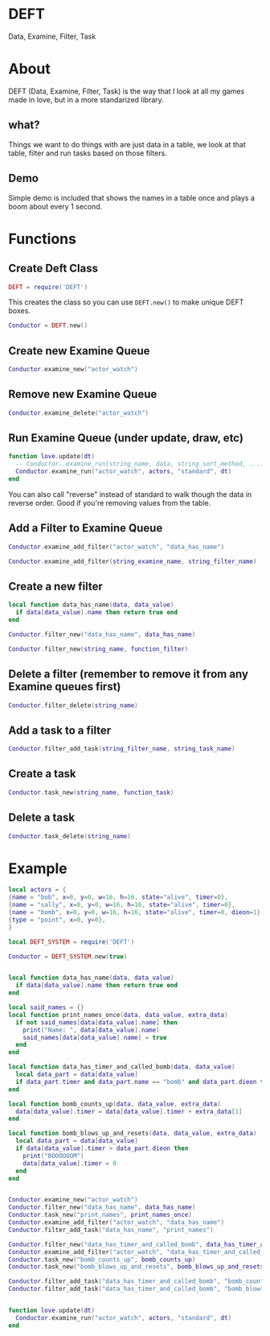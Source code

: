 # DEFT
Data, Examine, Filter, Task

# About
DEFT (Data, Examine, Filter, Task) is the way that I look at all my games made in love, but in a more standarized library.

## what?
Things we want to do things with are just data in a table, we look at that table, filter and run tasks based on those filters.

## Demo
Simple demo is included that shows the names in a table once and plays a boom about every 1 second.

# Functions
## Create Deft Class
```lua
DEFT = require('DEFT')
```
This creates the class so you can use ```DEFT.new()``` to make unique DEFT boxes.
```lua
Conductor = DEFT.new()
```

## Create new Examine Queue
```lua
Conductor.examine_new("actor_watch")
```

## Remove new Examine Queue
```lua
Conductor.examine_delete("actor_watch")
```

## Run Examine Queue (under update, draw, etc)
```lua
function love.update(dt)
  -- Conductor..examine_run(string_name, data, string_sort_method, ...)
  Conductor.examine_run("actor_watch", actors, "standard", dt)
end
```
You can also call "reverse" instead of standard to walk though the data in reverse order. Good if you're removing values from the table.

## Add a Filter to Examine Queue
```lua
Conductor.examine_add_filter("actor_watch", "data_has_name")

Conductor.examine_add_filter(string_examine_name, string_filter_name)
```

## Create a new filter
```lua
local function data_has_name(data, data_value)
  if data[data_value].name then return true end
end

Conductor.filter_new("data_has_name", data_has_name)

Conductor.filter_new(string_name, function_filter)
```

## Delete a filter (remember to remove it from any Examine queues first)
```lua
Conductor.filter_delete(string_name)
```

## Add a task to a filter
```lua
Conductor.filter_add_task(string_filter_name, string_task_name)
```

## Create a task
```lua
Conductor.task_new(string_name, function_task)
```

## Delete a task
```lua
Conductor.task_delete(string_name)
```

# Example
```lua
local actors = {
{name = "bob", x=0, y=0, w=16, h=16, state="alive", timer=0},
{name = "sally", x=0, y=0, w=16, h=16, state="alive", timer=0},
{name = "bomb", x=0, y=0, w=16, h=16, state="alive", timer=0, dieon=1},
{type = "point", x=0, y=0},
}

local DEFT_SYSTEM = require('DEFT')

Conductor = DEFT_SYSTEM.new(true)


local function data_has_name(data, data_value)
  if data[data_value].name then return true end
end

local said_names = {}
local function print_names_once(data, data_value, extra_data)
  if not said_names[data[data_value].name] then
    print("Name: ", data[data_value].name)
    said_names[data[data_value].name] = true
  end
end

local function data_has_timer_and_called_bomb(data, data_value)
  local data_part = data[data_value]
  if data_part.timer and data_part.name == "bomb" and data_part.dieon then return true end
end

local function bomb_counts_up(data, data_value, extra_data)
  data[data_value].timer = data[data_value].timer + extra_data[1]
end

local function bomb_blows_up_and_resets(data, data_value, extra_data)
  local data_part = data[data_value]
  if data[data_value].timer > data_part.dieon then
    print("BOOOOOOM")
    data[data_value].timer = 0
  end
end


Conductor.examine_new("actor_watch")
Conductor.filter_new("data_has_name", data_has_name)
Conductor.task_new("print_names", print_names_once)
Conductor.examine_add_filter("actor_watch", "data_has_name")
Conductor.filter_add_task("data_has_name", "print_names")

Conductor.filter_new("data_has_timer_and_called_bomb", data_has_timer_and_called_bomb)
Conductor.examine_add_filter("actor_watch", "data_has_timer_and_called_bomb")
Conductor.task_new("bomb_counts_up", bomb_counts_up)
Conductor.task_new("bomb_blows_up_and_resets", bomb_blows_up_and_resets)

Conductor.filter_add_task("data_has_timer_and_called_bomb", "bomb_counts_up")
Conductor.filter_add_task("data_has_timer_and_called_bomb", "bomb_blows_up_and_resets")


function love.update(dt)
  Conductor.examine_run("actor_watch", actors, "standard", dt)
end

```
